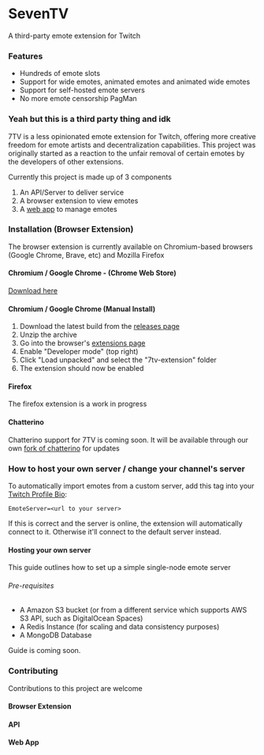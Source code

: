 # SevenTV
A third-party emote extension for Twitch

### Features

* Hundreds of emote slots
* Support for wide emotes, animated emotes and animated wide emotes
* Support for self-hosted emote servers
* No more emote censorship PagMan

### Yeah but this is a third party thing and idk

7TV is a less opinionated emote extension for Twitch, offering more creative freedom for emote artists and decentralization capabilities. This project was originally started as a reaction to the unfair removal of certain emotes by the developers of other extensions.

Currently this project is made up of 3 components

1. An API/Server to deliver service
1. A browser extension to view emotes
1. A [web app](https://7tv.app/) to manage emotes

### Installation (Browser Extension)

The browser extension is currently available on Chromium-based browsers (Google Chrome, Brave, etc) and Mozilla Firefox

#### Chromium / Google Chrome - (Chrome Web Store)

[Download here](https://chrome.google.com/webstore/detail/7tv/ammjkodgmmoknidbanneddgankgfejfh)

#### Chromium / Google Chrome (Manual Install)
1. Download the latest build from the [releases page](https://github.com/SevenTV/SevenTV/releases)
1. Unzip the archive
1. Go into the browser's [extensions page](brave://extensions/)
1. Enable "Developer mode" (top right)
1. Click "Load unpacked" and select the "7tv-extension" folder
1. The extension should now be enabled

#### Firefox

The firefox extension is a work in progress

#### Chatterino

Chatterino support for 7TV is coming soon. It will be available through our own [fork of chatterino](https://github.com/SevenTV/chatterino7) for updates

### How to host your own server / change your channel's server

To automatically import emotes from a custom server, add this tag into your [Twitch Profile Bio](https://dashboard.twitch.tv/u/settings/channel#profile-settings):

`EmoteServer=<url to your server>`

If this is correct and the server is online, the extension will automatically connect to it. Otherwise it'll connect to the default server instead.

#### Hosting your own server

This guide outlines how to set up a simple single-node emote server

###### Pre-requisites

* A Amazon S3 bucket (or from a different service which supports AWS S3 API, such as DigitalOcean Spaces)
* A Redis Instance (for scaling and data consistency purposes)
* A MongoDB Database

Guide is coming soon.

### Contributing

Contributions to this project are welcome

#### Browser Extension

#### API

#### Web App
